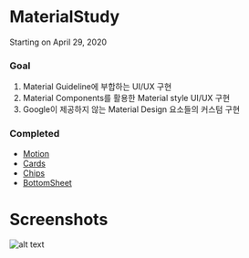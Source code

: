# MaterialStudy

Starting on April 29, 2020

### Goal

1. Material Guideline에 부합하는 UI/UX 구현
2. Material Components를 활용한 Material style UI/UX 구현
3. Google이 제공하지 않는 Material Design 요소들의 커스텀 구현

### Completed

- [Motion](https://material.io/develop/android/theming/motion/ "google link")
- [Cards](https://material.io/develop/android/components/cards/ "cards")
- [Chips](https://material.io/develop/android/components/chip/ "chips")
- [BottomSheet](https://material.io/components/sheets-bottom#behavior "bottom sheet")


# Screenshots

![alt text](https://img1.daumcdn.net/thumb/R1280x0/?scode=mtistory2&fname=https%3A%2F%2Fk.kakaocdn.net%2Fdn%2FykijO%2FbtqEbaZhYus%2F9jkdWK0KRXTNd1Ke9iaH40%2Fimg.png)




